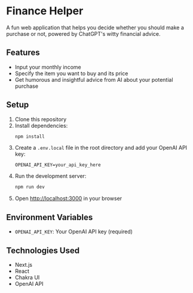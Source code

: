 # Finance Helper

A fun web application that helps you decide whether you should make a purchase or not, powered by ChatGPT's witty financial advice.

## Features

- Input your monthly income
- Specify the item you want to buy and its price
- Get humorous and insightful advice from AI about your potential purchase

## Setup

1. Clone this repository
2. Install dependencies:
   ```bash
   npm install
   ```
3. Create a `.env.local` file in the root directory and add your OpenAI API key:
   ```
   OPENAI_API_KEY=your_api_key_here
   ```
4. Run the development server:
   ```bash
   npm run dev
   ```
5. Open [http://localhost:3000](http://localhost:3000) in your browser

## Environment Variables

- `OPENAI_API_KEY`: Your OpenAI API key (required)

## Technologies Used

- Next.js
- React
- Chakra UI
- OpenAI API 